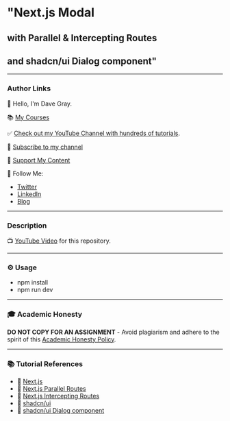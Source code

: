 # "Next.js Modal 
## with Parallel & Intercepting Routes 
## and shadcn/ui Dialog component"
---
### Author Links

👋 Hello, I'm Dave Gray.

📚 [My Courses](https://courses.davegray.codes/)

✅ [Check out my YouTube Channel with hundreds of tutorials](https://www.youtube.com/DaveGrayTeachesCode).

🚩 [Subscribe to my channel](https://bit.ly/3nGHmNn)

💖 [Support My Content](https://patreon.com/davegray)

🚀 Follow Me:

- [Twitter](https://twitter.com/yesdavidgray)
- [LinkedIn](https://www.linkedin.com/in/davidagray/)
- [Blog](https://davegray.codes)

---

### Description

📺 [YouTube Video]() for this repository.

---

### ⚙ Usage

- npm install
- npm run dev

---

### 🎓 Academic Honesty

**DO NOT COPY FOR AN ASSIGNMENT** - Avoid plagiarism and adhere to the spirit of this [Academic Honesty Policy](https://www.freecodecamp.org/news/academic-honesty-policy/).

---

### 📚 Tutorial References

- 🔗 [Next.js](https://nextjs.org/)
- 🔗 [Next.js Parallel Routes](https://nextjs.org/docs/app/building-your-application/routing/parallel-routes)
- 🔗 [Next.js Intercepting Routes](https://nextjs.org/docs/app/building-your-application/routing/intercepting-routes)
- 🔗 [shadcn/ui](https://ui.shadcn.com/)
- 🔗 [shadcn/ui Dialog component](https://ui.shadcn.com/docs/components/dialog)